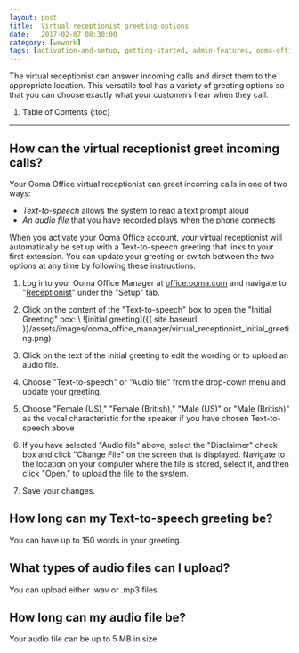 ```yaml
---
layout: post
title:  Virtual receptionist greeting options
date:   2017-02-07 08:30:00
category: [wework]
tags: [activation-and-setup, getting-started, admin-features, ooma-office-manager, wework]
---
```


The virtual receptionist can answer incoming calls and direct them to the appropriate location. This versatile tool has a variety of greeting options so that you can choose exactly what your customers hear when they call.

1. Table of Contents
{:toc}
* * *

## How can the virtual receptionist greet incoming calls?

Your Ooma Office virtual receptionist can greet incoming calls in one of two ways:

* *Text-to-speech* allows the system to read a text prompt aloud
* *An audio file* that you have recorded plays when the phone connects

When you activate your Ooma Office account, your virtual receptionist will automatically be set up with a Text-to-speech greeting that links to your first extension. You can update your greeting or switch between the two options at any time by following these instructions:

1. Log into your Ooma Office Manager at [office.ooma.com](office.ooma.com) and navigate to "[Receptionist](https://office.ooma.com/#virtual_receptionist)" under the "Setup" tab.
2. Click on the content of the "Text-to-speech" box to open the "Initial Greeting" box: \\
   ![initial greeting]({{ site.baseurl }}/assets/images/ooma_office_manager/virtual_receptionist_initial_greeting.png)

3. Click on the text of the initial greeting to edit the wording or to upload an audio file.
4. Choose "Text-to-speech" or "Audio file" from the drop-down menu and update your greeting.
5. Choose "Female (US)," "Female (British)," "Male (US)" or "Male (British)" as the vocal characteristic for the speaker if you have chosen Text-to-speech above
6. If you have selected "Audio file" above, select the "Disclaimer" check box and click "Change File" on the screen that is displayed. Navigate to the location on your computer where the file is stored, select it, and then click "Open." to upload the file to the system.
7. Save your changes.

## How long can my Text-to-speech greeting be?

You can have up to 150 words in your greeting.

## What types of audio files can I upload?

You can upload either .wav or .mp3 files.

## How long can my audio file be?

Your audio file can be up to 5 MB in size.